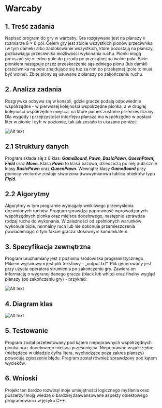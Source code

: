 # Warcaby
## 1. Treść zadania
Napisać program do gry w warcaby. Gra rozgrywana jest na
planszy o rozmiarze 8 × 8 pól. Celem gry jest zbicie wszystkich
pionów przeciwnika (w tym damek) albo zablokowanie
wszystkich, które pozostają na planszy, pozbawiając przeciwnika
możliwości wykonania ruchu. Pionki mogą poruszać się o jedno
pole do przodu po przekątnej na wolne pola. Bicie pionkiem
następuje przez przeskoczenie sąsiedniego pionu (lub damki)
przeciwnika na pole znajdujące się tuż za nim po przekątnej (pole
to musi być wolne). Zbite piony są usuwane z planszy po
zakończeniu ruchu.

## 2. Analiza zadania
Rozgrywka odbywa się w konsoli, gdzie gracze podają
odpowiednie współrzędne - w pierwszej kolejności współrzędne
pionka, a w drugiej kolejności współrzędne miejsca, na które
pionek zostanie przemieszczony. Dla wygody i przejrzystości
interfejsu plansza ma współrzędne w postaci liter w pionie i cyfr
w poziomie, tak jak zostało to ukazane poniżej:

![Alt text](https://i.ibb.co/Y0xcZH8/plansza-FIN.png)

## 2.1 Struktury danych
Program składa się z 6 klas: _**GameBoard, Pawn, BasicPawn, QueenPawn,
Field**_ oraz _**Move**_. Klasa _**Pawn**_ to klasa bazowa, dziedziczą po
niej publicznie klasy _**BasicPawn**_ oraz _**QueenPawn**_. Wewnątrz klasy _**GameBoard**_
przy pomocy vectorów zostaje stworzona dwuwymiarowa tablica
obiektów typu _**Field**_.
## 2.2 Algorytmy
Algorytmy w tym programie wymagały wnikliwego
przemyślenia dozwolonych ruchów. Program sprawdza
poprawność wprowadzonych współrzędnych pionka oraz miejsca
docelowego, następnie sprawdza rodzaj ruchu do wykonania. W
zależności od spełnionych warunków wykonuje bicie, normalny
ruch lub nie dokonuje przemieszczenia powiadamiając o tym
fakcie gracza stosownym komunikatem.
## 3. Specyfikacja zewnętrzna
Program uruchamiany jest z poziomu środowiska
programistycznego. Plikiem
wyjściowym jest plik tekstowy - „output.txt”. Plik generowany jest
przy użyciu operatora strumienia po zakończeniu gry. Zawiera on
informację o wygranej danego gracza (black lub white) oraz
finalny wygląd planszy (po zakończeniu gry) - przykład:

![Alt text](https://i.ibb.co/BV4XSwC/output.png)
## 4. Diagram klas
![Alt text](https://i.ibb.co/pzGmkhd/diagram-Klas-FIN.png)
## 5. Testowanie
Program został przetestowany pod kątem niepoprawnych
współrzędnych pionka oraz docelowego miejsca przesunięcia.
Niepoprawne współrzędne (niebędące w układzie cyfra litera,
wychodzące poza zakres planszy) powodują zgłoszenie błędu.
Program został również sprawdzony pod kątem wycieków.
## 6. Wnioski
Projekt ten bardzo rozwinął moje umiejętności logicznego
myślenia oraz poszerzył moją wiedzę o bardziej zaawansowane
aspekty obiektowego programowania w języku C++.


